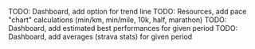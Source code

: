 TODO: Dashboard, add option for trend line
TODO: Resources, add pace "chart" calculations (min/km, min/mile, 10k, half, marathon)
TODO: Dashboard, add estimated best performances for given period
TODO: Dashboard, add averages (strava stats) for given period
